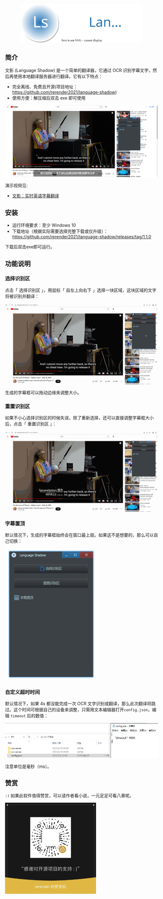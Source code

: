 <p align="center">
    <img width="400" src="./assets/logo-language-shadow.svg">
</p>

## 简介

文影 (Language Shadow) 是一个简单的翻译器，它通过 OCR 识别字幕文字，然后再使用本地翻译服务器进行翻译。它有以下特点：

- 完全离线、免费且开源(项目地址：https://github.com/rerender2021/language-shadow)
- 使用方便：解压缩后双击 exe 即可使用

![language-shadow-usage](./assets/language-shadow-usage.png)

演示视频见:

- [文影：实时英语字幕翻译](https://www.bilibili.com/video/BV1Cs4y1j7Qb/)

## 安装

- 运行环境要求：至少 Windows 10
- 下载地址（根据实际需要选择完整下载或仅升级）：https://github.com/rerender2021/language-shadow/releases/tag/1.1.0

下载后双击exe即可运行。

## 功能说明

### 选择识别区

点击「 选择识别区 」，用鼠标「 自左上向右下 」选择一块区域，这块区域的文字将被识别并翻译：

![select-area](./assets/select-area.gif)

生成的字幕框可以拖动边缘来调整大小。

### 重置识别区

如果不小心选择识别区的时候失误，除了重新选择，还可以直接调整字幕框大小后，点击「 重置识别区 」：

![reset-area](./assets/reset-area.gif)

### 字幕置顶

默认情况下，生成的字幕框始终会在窗口最上层。如果这不是想要的，那么可以自己切换：

![set-topmost](./assets/set-topmost.gif)

### 自定义超时时间

默认情况下，如果 4s 都没能完成一次 OCR 文字识别或翻译，那么此次翻译将跳过。这个时间可根据自己的设备来调整，只需用文本编辑器打开`config.json`，编辑 `timeout` 后的数值：

![config-timeout](./assets/config-timeout.png)

注意单位是毫秒（ms）。

## 赞赏

`:)` 如果此软件值得赞赏，可以请作者看小说，一元足足可看八章呢。

<p align="left">
    <img width="300" src="../../assets/donate.jpg">
</p>


